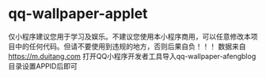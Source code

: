# qq-wallpaper-applet
仅小程序建议您用于学习及娱乐。不建议您使用本小程序商用，可以任意修改本项目中的任何代码。但请不要使用到违规的地方，否则后果自负！！！
数据来自 https://m.duitang.com
打开QQ小程序开发者工具导入qq-wallpaper-afengblog目录设置APPID后即可
